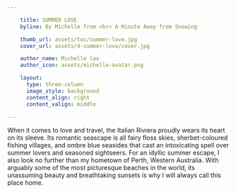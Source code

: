```yaml
---

    title: SUMMER LOVE
    byline: By Michelle from <br> A Minute Away from Snowing

    thumb_url: assets/toc/summer-love.jpg
    cover_url: assets/4-summer-love/cover.jpg

    author_name: Michelle lau
    author_icon: assets/michelle-avatar.png

    layout:
      type: three-column
      image_style: background
      content_align: right
      content_valign: middle

---
```


When it comes to love and travel, the Italian Riviera proudly wears its heart on its sleeve. Its romantic seascape is all fairy floss skies, sherbet-coloured fishing villages, and ombre blue seasides that cast an intoxicating spell over summer lovers and seasoned sightseers. For an idyllic summer escape, I also look no further than my hometown of Perth, Western Australia. With arguably some of the most picturesque beaches in the world, its unassuming beauty and breathtaking sunsets is why I will always call this place home.

